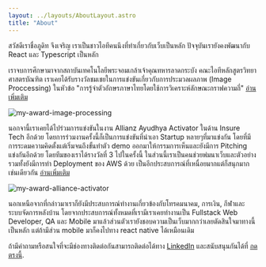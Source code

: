 ```yaml
---
layout: ../layouts/AboutLayout.astro
title: "About"
---
```


สวัสดีเราชื่อภูดิท จึงเจริญ เราเป็นชาวไอทีคนนึงที่ทำเกี่ยวกับเว็บเป็นหลัก ปัจจุบันเรายังคงพัฒนากับ React และ Typescript เป็นหลัก

เราจบการศึกษามาจากสถาบันเทคโนโลยีพระจอมเกล้าเจ้าคุณทหารลาดกระบัง คณะไอทีหลักสูตรวิทยาศาสตรบัณฑิต เราเคยได้รับรางวัลชมเชยในการแข่งขันเกี่ยวกับการประมวลผลภาพ (Image Proccessing) ในหัวข้อ "การรู้จำตัวอักษรภาษาไทยโดยใช้การวิเคราะห์ลักษณะกราฟความถี่" [อ่านเพิ่มเติม](https://www.it.kmitl.ac.th/th/achievement/1613)

<div>
  <img src="/assets/award-1.jpg" class="sm:w-4/5 mx-auto rounded-md" alt="my-award-image-processing">
</div>

นอกจานี้เราเคยได้ไปร่วมการแข่งขันในงาน Allianz Ayudhya Activator ในด้าน Insure Tech อีกด้วย
โดยการร่วมงานครั้งนี้ก็เป็นการแข่งขันที่นำเอา Startup หลายๆที่มาแข่งกัน โดยที่มีการระดมความคิดตั้งแต่เริ่มจนถึงขั้นทำตัว demo ออกมาให้กรรมการเห็นและยังมีการ Pitching แข่งกันอีกด้วย โดยทีมของเราได้รางวัลที่ 3 ไปในครั้งนี้ ในส่วนนี้เราเป็นคนช่วยพํมนาเว็บและตัวอย่างรวมทั้งยังมีการทำ Deployment ของ AWS ด้วย เป็นอีกประสบการณ์ที่เหนื่อยมากแต่ก็สนุกมากเช่นเดียวกัน [อ่านเพิ่มเติม](https://www.it.kmitl.ac.th/th/achievement/1613)

<div>
  <img src="/assets/award-2.jpg" class="sm:w-4/5 mx-auto rounded-md" alt="my-award-alliance-activator">
</div>

นอกเหนือจากที่กล่าวมาเราก็ยังมีประสบการณ์ทำงานเกี่ยวข้องกับโทรคมนาคม, การเงิน, กีฬาและระบบจัดการหลังบ้าน โดยจากประสบการณ์ทั้งหมดที่เรามีเราเคยทำงานเป็น Fullstack Web Developer, QA และ Mobile มาแล้วส่วนตัวเรายังชอบความเป็นเว็บมากกว่าเลยตัดสินใจมาทางนี้เป็นหลัก แต่ถ้ามีส่วน mobile มาก็คงไปทาง react native ได้เหมือนเดิม

ถ้ามีคำถามหรือสนใจที่จะมีช่องทางติดต่อกันสามารถติดต่อได้ทาง [LinkedIn](https://www.linkedin.com/in/phuditc) และสนับสนุนกันได้ที่ [กดตรงนี้](https://buymeacoffee.com/phuditc).